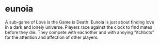 # eunoia
A sub-game of Love is the Game is Death: Eunoia is just about finding love in a dark and lonely universe.
Players race against the clock to find mates before they die. They compete with eachother and with anoying "itchbots" for the attention and affection of other players.
